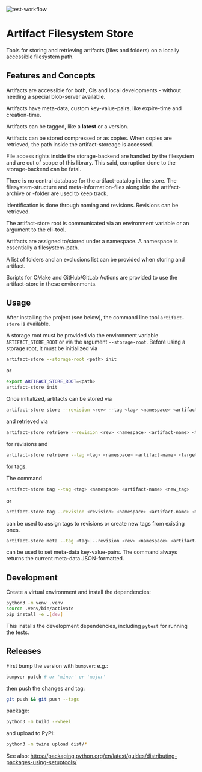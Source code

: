 ![test-workflow](https://github.com/pboettch/artifact-store/actions/workflows/python-package.yml/badge.svg)

# Artifact Filesystem Store

Tools for storing and retrieving artifacts (files and folders) on a locally accessible filesystem path.

## Features and Concepts

Artifacts are accessible for both, CIs and local developments - without needing a special blob-server available.

Artifacts have meta-data, custom key-value-pairs, like expire-time and creation-time.

Artifacts can be tagged, like a **latest** or a version.

Artifacts can be stored compressed or as copies. When copies are retrieved, the path inside the artifact-storeage
is accessed.

File access rights inside the storage-backend are handled by the filesystem and are out of scope of this library. 
This said, corruption done to the storage-backend can be fatal.

There is no central database for the artifact-catalog in the store. The filesystem-structure and 
meta-information-files alongside the artifact-archive or -folder are used to keep track.

Identification is done through naming and revisions. Revisions can be retrieved.

The artifact-store root is communicated via an environment variable or an argument to the cli-tool.

Artifacts are assigned to/stored under a namespace. A namespace is essentially a filesystem-path.

A list of folders and an exclusions list can be provided when storing and artifact.

Scripts for CMake and GitHub/GitLab Actions are provided to use the artifact-store in these environments.

## Usage

After installing the project (see below), the command line tool `artifact-store` is available.

A storage root must be provided via the environment variable `ARTIFACT_STORE_ROOT` or
via the argument `--storage-root`. Before using a storage root, it must be initialized
via 

```bash
artifact-store --storage-root <path> init
```

or 

```bash
export ARTIFACT_STORE_ROOT=<path>
artifact-store init
```

Once initialized, artifacts can be stored via

```bash
artifact-store store --revision <rev> --tag <tag> <namespace> <artifact-name> <paths/glob...>
```

and retrieved via

```bash
artifact-store retrieve --revision <rev> <namespace> <artifact-name> <target-path>
```

for revisions and 

```bash
artifact-store retrieve --tag <tag> <namespace> <artifact-name> <target-path>
```

for tags.


The command

```bash
artifact-store tag --tag <tag> <namespace> <artifact-name> <new_tag>
```

or

```bash
artifact-store tag --revision <revision> <namespace> <artifact-name> <tag>
```

can be used to assign tags to revisions or create new tags from existing ones.

```bash
artifact-store meta --tag <tag>|--revision <rev> <namespace> <artifact-name> ["<key>=<value>" ...]
```
can be used to set meta-data key-value-pairs. The command always returns the current
meta-data JSON-formatted.

## Development

Create a virtual environment and install the dependencies:

```bash
python3 -m venv .venv
source .venv/bin/activate
pip install -e .[dev]
```

This installs the development dependencies, including `pytest` for running the tests.

## Releases

First bump the version with `bumpver`: e.g.:

```bash
bumpver patch # or 'minor' or 'major'
```

then push the changes and tag:

```bash
git push && git push --tags
``` 

package:

```bash
python3 -m build --wheel
```

and upload to PyPI:

```bash
python3 -m twine upload dist/*
```

See also: https://packaging.python.org/en/latest/guides/distributing-packages-using-setuptools/